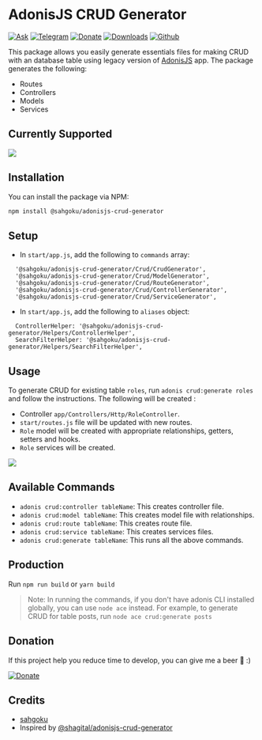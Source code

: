 # AdonisJS CRUD Generator

[![Ask](https://img.shields.io/badge/Ask%20me-anything-1abc9c.svg)](mailto:contact@jauressah.com)
[![Telegram](https://img.shields.io/badge/Telegram-2CA5E0?&logo=telegram)](https://t.me/anikicommunity)
[![Donate](https://img.shields.io/badge/Donate-Beer-green.svg)](http://www.buymeacoffee.com/sahgoku)
[![Downloads](https://img.shields.io/npm/dt/@sahgoku/adonisjs-crud-generator)]()
[![Github](https://img.shields.io/badge/GitHub-100000?&logo=github&logoColor=white)](https://github.com/sahgoku/sahgoku-adonisjs-crud-generator)

This package allows you easily generate essentials files for making CRUD with an database table using legacy version
of [AdonisJS](https://legacy.adonisjs.com) app. The package generates the following:

- Routes
- Controllers
- Models
- Services

## Currently Supported

[comment]: <> (- MySQL)

![](https://img.shields.io/badge/PostgreSQL-316192?style=for-the-badge&logo=postgresql&logoColor=white)

[comment]: <> (- SQLite)

## Installation

You can install the package via NPM:

``` bash
npm install @sahgoku/adonisjs-crud-generator
```

## Setup

- In `start/app.js`, add the following to `commands` array:

```
  '@sahgoku/adonisjs-crud-generator/Crud/CrudGenerator',
  '@sahgoku/adonisjs-crud-generator/Crud/ModelGenerator',
  '@sahgoku/adonisjs-crud-generator/Crud/RouteGenerator',
  '@sahgoku/adonisjs-crud-generator/Crud/ControllerGenerator',
  '@sahgoku/adonisjs-crud-generator/Crud/ServiceGenerator',
```

- In `start/app.js`, add the following to `aliases` object:

```
  ControllerHelper: '@sahgoku/adonisjs-crud-generator/Helpers/ControllerHelper',
  SearchFilterHelper: '@sahgoku/adonisjs-crud-generator/Helpers/SearchFilterHelper',
```

## Usage

To generate CRUD for existing table `roles`, run `adonis crud:generate roles` and follow the instructions. The following
will be created :

- Controller `app/Controllers/Http/RoleController`.
- `start/routes.js` file will be updated with new routes.
- `Role` model will be created with appropriate relationships, getters, setters and hooks.
- `Role` services will be created.

![](https://www.jauressah.com/wp-content/uploads/2021/06/render1624560390499.gif)

## Available Commands

- `adonis crud:controller tableName`: This creates controller file.
- `adonis crud:model tableName`: This creates model file with relationships.
- `adonis crud:route tableName`: This creates route file.
- `adonis crud:service tableName`: This creates services files.
- `adonis crud:generate tableName`: This runs all the above commands.

[comment]: <> (## Options)

[comment]: <> (- `--connection`: This option allows you specify which DB connection to use for the command e.g)

[comment]: <> (  `adonis crud:controller tableName --connection=sqlite`)

[comment]: <> (>NB: The connection must have been defined in `config/database.js`)

## Production

Run `npm run build` or `yarn build`

> Note: In running the commands, if you don't have adonis CLI installed globally, you can use `node ace` instead. For example, to generate CRUD for table posts, run `node ace crud:generate posts`

## Donation

If this project help you reduce time to develop, you can give me a beer 🍺 :)

[![Donate](https://img.shields.io/badge/Donate-Beer-green.svg)](http://www.buymeacoffee.com/?via=sahgoku)

## Credits

- [sahgoku](https://github.com/sahgoku)
- Inspired by [@shagital/adonisjs-crud-generator](https://github.com/Shagital/adonisjs-crud-generator)
